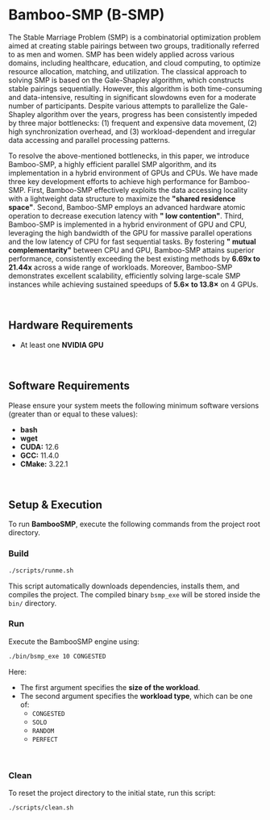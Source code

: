 # Bamboo-SMP (B-SMP)

The Stable Marriage Problem (SMP) is a combinatorial optimization problem aimed at creating stable pairings between two
groups, traditionally referred to as men and women.
SMP has been widely applied across various domains, including healthcare, education, and cloud computing, to optimize
resource allocation, matching, and utilization. The classical approach to solving SMP is based on the Gale-Shapley
algorithm,
which constructs stable pairings sequentially.
However, this algorithm is both time-consuming and data-intensive, resulting in significant slowdowns even for a
moderate number of participants.
Despite various attempts to parallelize the Gale-Shapley algorithm over the years, progress has been consistently
impeded by three major bottlenecks:
(1) frequent and expensive data movement, (2) high synchronization overhead, and (3) workload-dependent and irregular
data accessing and parallel processing patterns.

To resolve the above-mentioned bottlenecks, in this paper, we introduce Bamboo-SMP, a highly efficient parallel SMP
algorithm, and its implementation in a hybrid environment of GPUs and CPUs.
We have made three key development efforts to achieve high performance for Bamboo-SMP. First, Bamboo-SMP effectively
exploits the data accessing locality with a lightweight data structure to maximize the **"shared residence
space"**. Second, Bamboo-SMP employs an advanced hardware atomic operation to decrease execution latency with **"
low contention"**. Third, Bamboo-SMP is implemented in a hybrid environment of GPU and CPU, leveraging the high
bandwidth
of the GPU for massive parallel operations and the low latency of CPU for fast sequential tasks. By fostering **"
mutual complementarity"** between CPU and GPU, Bamboo-SMP attains superior performance, consistently exceeding the best
existing methods by **6.69x to 21.44x** across a wide range of workloads.
Moreover, Bamboo-SMP demonstrates excellent scalability, efficiently solving large-scale SMP instances while achieving
sustained speedups of **5.6× to 13.8×** on 4 GPUs.

<br>

## Hardware Requirements

* At least one **NVIDIA GPU**

<br>

## Software Requirements

Please ensure your system meets the following minimum software versions (greater than or equal to these values):

* **bash**
* **wget**
* **CUDA:** 12.6
* **GCC:** 11.4.0
* **CMake:** 3.22.1

<br>

## Setup & Execution

To run **BambooSMP**, execute the following commands from the project root directory.

### Build

```bash
./scripts/runme.sh
```

This script automatically downloads dependencies, installs them, and compiles the project.
The compiled binary `bsmp_exe` will be stored inside the `bin/` directory.

### Run

Execute the BambooSMP engine using:

```bash
./bin/bsmp_exe 10 CONGESTED
```

Here:

* The first argument specifies the **size of the workload**.
* The second argument specifies the **workload type**, which can be one of:
    * `CONGESTED`
    * `SOLO`
    * `RANDOM`
    * `PERFECT`

<br>

### Clean

To reset the project directory to the initial state, run this script:

```bash
./scripts/clean.sh
```

